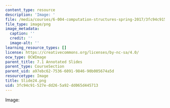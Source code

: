 ```yaml
---
content_type: resource
description: 'Image: '
file: /media/courses/6-004-computation-structures-spring-2017/3fc94c91527edd265a92dd065d445713_Slide24.png
file_type: image/png
image_metadata:
  caption: ''
  credit: ''
  image-alt: ''
learning_resource_types: []
license: https://creativecommons.org/licenses/by-nc-sa/4.0/
ocw_type: OCWImage
parent_title: 7.1 Annotated Slides
parent_type: CourseSection
parent_uid: a97ebc62-7536-6091-9846-90b005674a5d
resourcetype: Image
title: Slide24.png
uid: 3fc94c91-527e-dd26-5a92-dd065d445713
---
```

Image: 